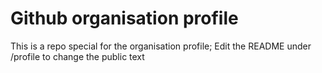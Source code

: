 # Github organisation profile

This is a repo special for the organisation profile;
Edit the README under /profile to change the public text
